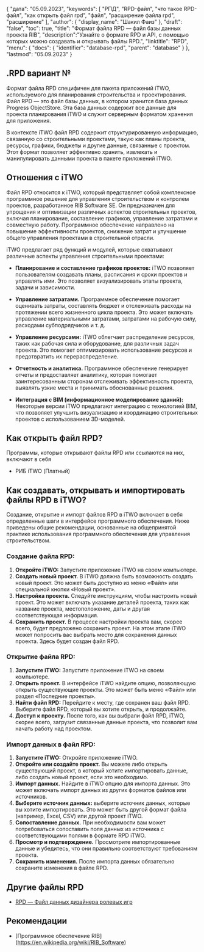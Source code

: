 {
"дата": "05.09.2023",
  "keywords": [
"РПД",
"RPD-файл",
"что такое RPD-файл",
"как открыть файл rpd",
"файл",
"расширение файла rpd",
"расширение"
],
  "author": {
"display_name": "Шакил Фаиз"
},
"draft": "false",
"toc": true,
"title": "Формат файла RPD — файл базы данных проекта RIB",
  "description":"Узнайте о формате RPD и API, с помощью которых можно создавать и открывать файлы RPD.",
"linktitle": "RPD",
  "menu": {
    "docs": {
      "identifier": "database-rpd",
"parent": "database"
}
},
"lastmod": "05.09.2023"
}

## .RPD вариант №

Формат файла RPD специфичен для пакета приложений iTWO, используемого для планирования строительства и проектирования. Файл RPD — это файл базы данных, в котором хранится база данных Progress ObjectStore. Эта база данных содержит все данные для проекта планирования iTWO и служит серверным форматом хранения для приложения.

В контексте iTWO файл RPD содержит структурированную информацию, связанную со строительными проектами, такую как планы проекта, ресурсы, графики, бюджеты и другие данные, связанные с проектом. Этот формат позволяет эффективно хранить, извлекать и манипулировать данными проекта в пакете приложений iTWO.

## Отношения с iTWO

Файл RPD относится к iTWO, который представляет собой комплексное программное решение для управления строительством и контролем проектов, разработанное RIB Software SE. Он предназначен для упрощения и оптимизации различных аспектов строительных проектов, включая планирование, составление графиков, управление затратами и совместную работу. Программное обеспечение направлено на повышение эффективности проектов, снижение затрат и улучшение общего управления проектами в строительной отрасли.

iTWO предлагает ряд функций и модулей, которые охватывают различные аспекты управления строительными проектами:

- **Планирование и составление графиков проектов:** iTWO позволяет пользователям создавать планы, расписания и сроки проектов и управлять ими. Это позволяет визуализировать этапы проекта, задачи и зависимости.

- **Управление затратами.** Программное обеспечение помогает оценивать затраты, составлять бюджет и отслеживать расходы на протяжении всего жизненного цикла проекта. Это может включать управление материальными затратами, затратами на рабочую силу, расходами субподрядчиков и т. д.

- **Управление ресурсами:** iTWO облегчает распределение ресурсов, таких как рабочая сила и оборудование, для различных задач проекта. Это помогает оптимизировать использование ресурсов и предотвратить их перераспределение.

- **Отчетность и аналитика.** Программное обеспечение генерирует отчеты и предоставляет аналитику, которая помогает заинтересованным сторонам отслеживать эффективность проекта, выявлять узкие места и принимать обоснованные решения.

- **Интеграция с BIM (информационное моделирование зданий):** Некоторые версии iTWO предлагают интеграцию с технологией BIM, что позволяет улучшить визуализацию и координацию строительных проектов с использованием 3D-моделей.

## Как открыть файл RPD?

Программы, которые открывают файлы RPD или ссылаются на них, включают в себя

- РИБ iTWO (Платный)

## Как создавать, открывать и импортировать файлы RPD в iTWO?

Создание, открытие и импорт файлов RPD в iTWO включает в себя определенные шаги в интерфейсе программного обеспечения. Ниже приведены общие рекомендации, основанные на общепринятой практике использования программного обеспечения для управления строительством.

### Создание файла RPD:

1. **Откройте iTWO:** Запустите приложение iTWO на своем компьютере.
2. **Создать новый проект.** В iTWO должна быть возможность создать новый проект. Это может быть доступно из меню «Файл» или специальной кнопки «Новый проект».
3. **Настройка проекта.** Следуйте инструкциям, чтобы настроить новый проект. Это может включать указание деталей проекта, таких как название проекта, местоположение, даты и другая соответствующая информация.
4. **Сохранить проект.** В процессе настройки проекта вам, скорее всего, будет предложено сохранить проект. На этом этапе iTWO может попросить вас выбрать место для сохранения данных проекта. Здесь будет создан файл RPD.

### Открытие файла RPD:

1. **Запустите iTWO:** Запустите приложение iTWO на своем компьютере.
2. **Открыть проект.** В интерфейсе iTWO найдите опцию, позволяющую открыть существующие проекты. Это может быть меню «Файл» или раздел «Последние проекты».
3. **Найти файл RPD:** Перейдите к месту, где сохранен ваш файл RPD. Выберите файл RPD, который вы хотите открыть, и продолжайте.
4. **Доступ к проекту.** После того, как вы выбрали файл RPD, iTWO, скорее всего, загрузит связанные данные проекта, что позволит вам начать работу над проектом.

### Импорт данных в файл RPD:

1. **Запустите iTWO:** Откройте приложение iTWO.
2. **Откройте или создайте проект.** Вы можете либо открыть существующий проект, в который хотите импортировать данные, либо создать новый проект, если это необходимо.
3. **Импорт данных.** Найдите в iTWO опцию для импорта данных. Это может включать импорт данных из других форматов файлов или источников.
4. **Выберите источник данных:** выберите источник данных, которые вы хотите импортировать. Это может быть другой формат файла (например, Excel, CSV) или другой проект iTWO.
5. **Сопоставление данных.** При необходимости вам может потребоваться сопоставить поля данных из источника с соответствующими полями в формате RPD iTWO.
6. **Просмотр и подтверждение.** Просмотрите импортированные данные и убедитесь, что они правильно соответствуют требованиям проекта.
7. **Сохранить изменения.** После импорта данных обязательно сохраните изменения в файле RPD.

## Другие файлы RPD

- [RPD — Файл данных дизайнера ролевых игр](/ru/database/rpd-roleplay/)

## Рекомендации
* [Программное обеспечение RIB] (https://en.wikipedia.org/wiki/RIB_Software)

